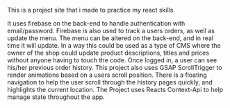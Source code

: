 This is a project site that i made to practice my react skills. 

It uses firebase on the back-end to handle authentication with email/password.
Firebase is also used to track a users orders, as well as update the menu. 
The menu can be altered on the back-end, and in real time it will update. 
In a way this could be used as a type of CMS where the owner of the shop could update product descriptions, titles and prices without anyone having to touch the code. 
Once logged in, a user can see his/her previous order history. 
This project also uses GSAP ScrollTrigger to render animations based on a users scroll position. 
There is a floating navigation to help the user scroll through the history pages quickly, and highlights the current location. 
The Project uses Reacts Context-Api to help manage state throughout the app. 